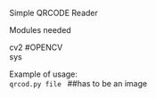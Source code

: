 Simple QRCODE Reader

Modules needed
  
cv2 #OPENCV  
sys

Example of usage:  
``qrcod.py file `` ##has to be an image
